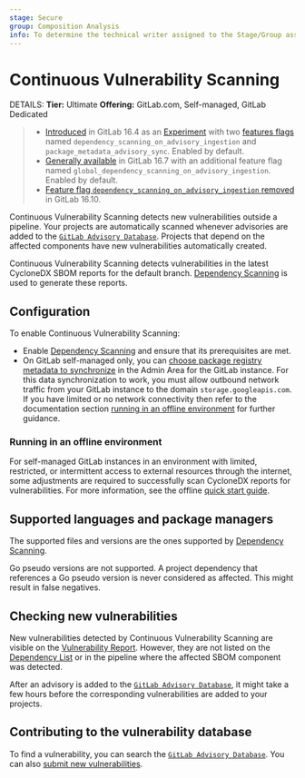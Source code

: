 ```yaml
---
stage: Secure
group: Composition Analysis
info: To determine the technical writer assigned to the Stage/Group associated with this page, see https://handbook.gitlab.com/handbook/product/ux/technical-writing/#assignments
---
```


# Continuous Vulnerability Scanning

DETAILS:
**Tier:** Ultimate
**Offering:** GitLab.com, Self-managed, GitLab Dedicated

> - [Introduced](https://gitlab.com/gitlab-org/gitlab/-/issues/371063) in GitLab 16.4 as an [Experiment](../../../policy/experiment-beta-support.md#experiment) with two [features flags](../../../administration/feature_flags.md) named `dependency_scanning_on_advisory_ingestion` and `package_metadata_advisory_sync`. Enabled by default.
> - [Generally available](https://gitlab.com/gitlab-org/gitlab/-/issues/427424) in GitLab 16.7 with an additional feature flag named `global_dependency_scanning_on_advisory_ingestion`. Enabled by default.
> - [Feature flag `dependency_scanning_on_advisory_ingestion` removed](https://gitlab.com/gitlab-org/gitlab/-/issues/425753) in GitLab 16.10.

Continuous Vulnerability Scanning detects new vulnerabilities outside a pipeline.
Your projects are automatically scanned whenever advisories are added to the [`GitLab Advisory Database`](https://advisories.gitlab.com/).
Projects that depend on the affected components have new vulnerabilities automatically created.

Continuous Vulnerability Scanning detects vulnerabilities in the latest CycloneDX SBOM reports for the default branch.
[Dependency Scanning](../dependency_scanning/index.md) is used to generate these reports.

## Configuration

To enable Continuous Vulnerability Scanning:

- Enable [Dependency Scanning](../dependency_scanning/index.md#configuration) and ensure that its prerequisites are met.
- On GitLab self-managed only, you can [choose package registry metadata to synchronize](../../../administration/settings/security_and_compliance.md#choose-package-registry-metadata-to-sync) in the Admin Area for the GitLab instance. For this data synchronization to work, you must allow outbound network traffic from your GitLab instance to the domain `storage.googleapis.com`. If you have limited or no network connectivity then refer to the documentation section [running in an offline environment](#running-in-an-offline-environment) for further guidance.

### Running in an offline environment

For self-managed GitLab instances in an environment with limited, restricted, or intermittent access to external resources through the internet,
some adjustments are required to successfully scan CycloneDX reports for vulnerabilities.
For more information, see the offline [quick start guide](../../../topics/offline/quick_start_guide.md#enabling-the-package-metadata-database).

## Supported languages and package managers

The supported files and versions are the ones supported by
[Dependency Scanning](../dependency_scanning/index.md#supported-languages-and-package-managers).

Go pseudo versions are not supported. A project dependency that references a Go pseudo version is never considered as affected. This might result in false negatives.

## Checking new vulnerabilities

New vulnerabilities detected by Continuous Vulnerability Scanning are visible on the [Vulnerability Report](../vulnerability_report/index.md).
However, they are not listed on the [Dependency List](../dependency_list/index.md) or in the pipeline where the affected SBOM component was detected.

After an advisory is added to the [`GitLab Advisory Database`](https://advisories.gitlab.com/),
it might take a few hours before the corresponding vulnerabilities are added to your projects.

## Contributing to the vulnerability database

To find a vulnerability, you can search the [`GitLab Advisory Database`](https://advisories.gitlab.com/).
You can also [submit new vulnerabilities](https://gitlab.com/gitlab-org/security-products/gemnasium-db/blob/master/CONTRIBUTING.md).
